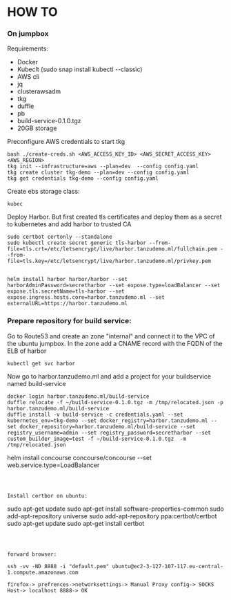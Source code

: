 # HOW TO

### On jumpbox

Requirements:
- Docker
- Kubeclt (sudo snap install kubectl --classic)
- AWS cli
- jq 
- clusterawsadm
- tkg
- duffle
- pb
- build-service-0.1.0.tgz
- 20GB storage

Preconfigure AWS credentials to start tkg

```
bash ./create-creds.sh <AWS_ACCESS_KEY_ID> <AWS_SECRET_ACCESS_KEY> <AWS_REGION>
tkg init --infrastructure=aws --plan=dev  --config config.yaml
tkg create cluster tkg-demo --plan=dev --config config.yaml
tkg get credentials tkg-demo --config config.yaml 
```



Create ebs storage class:

```
kubec
```

Deploy Harbor. But first created tls certificates and deploy them as a secret to kubernetes and add harbor to trusted CA
```
sudo certbot certonly --standalone
sudo kubectl create secret generic tls-harbor --from-file=tls.crt=/etc/letsencrypt/live/harbor.tanzudemo.ml/fullchain.pem --from-file=tls.key=/etc/letsencrypt/live/harbor.tanzudemo.ml/privkey.pem


helm install harbor harbor/harbor --set harborAdminPassword=secretharbor --set expose.type=loadBalancer --set expose.tls.secretName=tls-harbor --set expose.ingress.hosts.core=harbor.tanzudemo.ml --set externalURL=https://harbor.tanzudemo.ml
```


### Prepare repository for build service:

Go to Route53 and create an zone "internal" and connect it to the VPC of the ubuntu jumpbox. In the zone add a CNAME record with the FQDN of the ELB of  harbor

```
kubectl get svc harbor
```

Now go to harbor.tanzudemo.ml and add a project for your buildservice named build-service

```
docker login harbor.tanzudemo.ml/build-service
duffle relocate -f ~/build-service-0.1.0.tgz -m /tmp/relocated.json -p harbor.tanzudemo.ml/build-service
duffle install -v build-service -c credentials.yaml --set kubernetes_env=tkg-demo --set docker_registry=harbor.tanzudemo.ml --set docker_repository=harbor.tanzudemo.ml/build-service --set registry_username=admin --set registry_password=secretharbor --set custom_builder_image=test -f ~/build-service-0.1.0.tgz  -m /tmp/relocated.json
```





helm install concourse concourse/concourse --set web.service.type=LoadBalancer
```



Install certbor on ubuntu:
```
sudo apt-get update
sudo apt-get install software-properties-common
sudo add-apt-repository universe
sudo add-apt-repository ppa:certbot/certbot
sudo apt-get update
sudo apt-get install certbot
```



forward browser:

ssh -vv -ND 8888 -i "default.pem" ubuntu@ec2-3-127-107-117.eu-central-1.compute.amazonaws.com

firefox-> prefrences->networksettings-> Manual Proxy config-> SOCKS Host-> localhost 8888-> OK